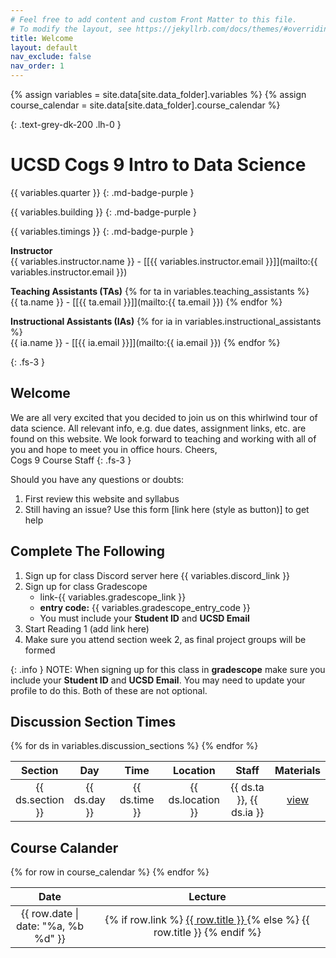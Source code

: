 ```yaml
---
# Feel free to add content and custom Front Matter to this file.
# To modify the layout, see https://jekyllrb.com/docs/themes/#overriding-theme-defaults
title: Welcome
layout: default
nav_exclude: false
nav_order: 1
---
```


{% assign variables = site.data[site.data_folder].variables %}
{% assign course_calendar = site.data[site.data_folder].course_calendar %}

{: .text-grey-dk-200 .lh-0 }
# UCSD Cogs 9 Intro to Data Science

{{ variables.quarter }}
{: .md-badge-purple }

{{ variables.building }}
{: .md-badge-purple }

{{ variables.timings }}
{: .md-badge-purple }


**Instructor** <br/> {{ variables.instructor.name }} - [[{{ variables.instructor.email }}]](mailto:{{ variables.instructor.email }}) 

**Teaching Assistants (TAs)** {% for ta in variables.teaching_assistants %} <br/> {{ ta.name }} - [[{{ ta.email }}]](mailto:{{ ta.email }}) {% endfor %} 

**Instructional Assistants (IAs)** {% for ia in variables.instructional_assistants %} <br/> {{ ia.name }} - [[{{ ia.email }}]](mailto:{{ ia.email }}) {% endfor %} 

{: .fs-3 }

## Welcome

We are all very excited that you decided to join us on this whirlwind tour of data science. All relevant info, e.g. due dates, assignment links, etc. are found on this website.
We look forward to teaching and working with all of you and hope to meet you in office hours.
Cheers,  
Cogs 9 Course Staff
{: .fs-3 }

Should you have any questions or doubts:
  1. First review this website and syllabus
  2. Still having an issue? Use this form [link here (style as button)] to get help

## Complete The Following

1. Sign up for class Discord server here {{ variables.discord_link }}
2. Sign up for class Gradescope
   -  link-{{ variables.gradescope_link }}
   -  **entry code:** {{ variables.gradescope_entry_code }}
   -  You must include your **Student ID** and **UCSD Email**
3. Start Reading 1 (add link here)
4. Make sure you attend section week 2, as final project groups will be formed

{: .info }
NOTE: When signing up for this class in **gradescope** make sure you include your **Student ID** and **UCSD Email**. You may need to update your profile to do this. Both of these are not optional.


## Discussion Section Times

<table style="table-layout: fixed; text-align: center; width: 100%;">
    <thead>
        <tr class="header">
            <th style="width: 10%;"> Section </th>
            <th style="width: 10%;"> Day </th>
            <th style="width: 25%;"> Time </th>
            <th style="width: 15%;"> Location </th>
            <th style="width: 25%;"> Staff </th>
            <th style="width: 15%;"> Materials </th>
        </tr>
    </thead>
    <tbody>
        {% for ds in variables.discussion_sections %}
        <tr>
            <td> {{ ds.section }} </td>
            <td> {{ ds.day }} </td>
            <td> {{ ds.time }} </td>
            <td> {{ ds.location }} </td>
            <td> {{ ds.ta }}, {{ ds.ia }} </td>
            <td> <a href="{{ ds.materials }}"> view </a> </td>
        </tr>
        {% endfor %}
    </tbody>
</table>

## Course Calander

<table style="table-layout: fixed; text-align: center; width: 100%;">
    <thead>
        <tr class="header">
            <th style="width: 25%;"> Date </th>
            <th style="width: 75%;"> Lecture </th>
        </tr>
    </thead>
    <tbody>
        {% for row in course_calendar %}
        <tr>
            <td> {{ row.date | date: "%a, %b %d" }} </td>
            <td> {% if row.link %} <a href="{{ row.link }}"> {{ row.title }} </a> {% else %} {{ row.title }} {% endif %} </td>
        </tr>
        {% endfor %}
    </tbody>
</table>
